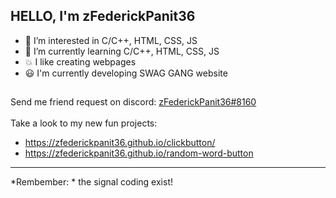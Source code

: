 HELLO, I'm zFederickPanit36
--
- 👀 I’m interested in C/C++, HTML, CSS, JS
- 🌱 I’m currently learning C/C++, HTML, CSS, JS
- 💥 I like creating webpages
- 😃 I'm currently developing SWAG GANG website
## 
Send me friend request on discord: [zFederickPanit36#8160]()<br><br>
Take a look to my new fun projects:
 - https://zfederickpanit36.github.io/clickbutton/ <br>
 - https://zfederickpanit36.github.io/random-word-button
<hr>
*Rembember: * the signal coding exist!
